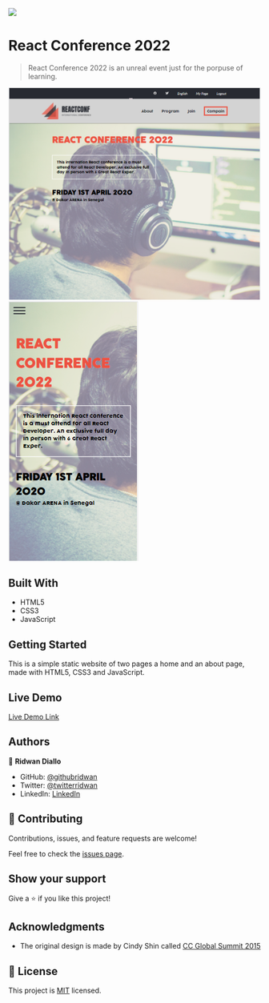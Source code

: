 ![](https://img.shields.io/badge/Microverse-blueviolet)

# React Conference 2022

> React Conference 2022 is an unreal event just for the porpuse of learning.

![screenshot](./images/screen-desk.PNG)
![screenshot](./images/screen-mob.PNG)

## Built With

- HTML5
- CSS3
- JavaScript

## Getting Started

This is a simple static website of two pages a home and an about page, made with HTML5, CSS3 and JavaScript.

## Live Demo

[Live Demo Link]( https://ridwanediallo.github.io/Conference-page/)

## Authors

👤 **Ridwan Diallo**

- GitHub: [@githubridwan](https://github.com/ridwanediallo)
- Twitter: [@twitterridwan](https://twitter.com/RidwaneD)
- LinkedIn: [LinkedIn](https://www.linkedin.com/in/ridwan-diallo-9a1634193)

## 🤝 Contributing

Contributions, issues, and feature requests are welcome!

Feel free to check the [issues page](../../issues/).

## Show your support

Give a ⭐️ if you like this project!

## Acknowledgments

- The original design is made by Cindy Shin called [CC Global Summit 2015](https://www.behance.net/gallery/29845175/CC-Global-Summit-2015)

## 📝 License

This project is [MIT](./MIT.md) licensed.
